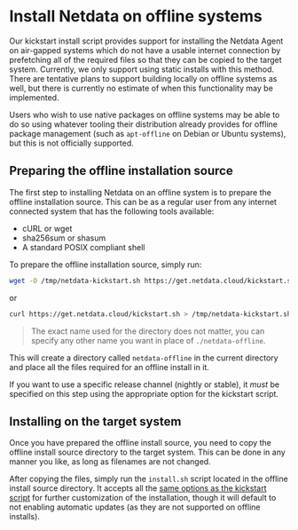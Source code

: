 # Install Netdata on offline systems

Our kickstart install script provides support for installing the Netdata Agent on air-gapped systems which do not have a
usable internet connection by prefetching all of the required files so that they can be copied to the target system.
Currently, we only support using static installs with this method. There are tentative plans to support building
locally on offline systems as well, but there is currently no estimate of when this functionality may be implemented.

Users who wish to use native packages on offline systems may be able to do so using whatever tooling their
distribution already provides for offline package management (such as `apt-offline` on Debian or Ubuntu systems),
but this is not officially supported.

## Preparing the offline installation source

The first step to installing Netdata on an offline system is to prepare the offline installation source. This can
be as a regular user from any internet connected system that has the following tools available:

- cURL or wget
- sha256sum or shasum
- A standard POSIX compliant shell

To prepare the offline installation source, simply run:

```bash
wget -O /tmp/netdata-kickstart.sh https://get.netdata.cloud/kickstart.sh && sh /tmp/netdata-kickstart.sh --prepare-offline-install-source ./netdata-offline
```

or

```bash
curl https://get.netdata.cloud/kickstart.sh > /tmp/netdata-kickstart.sh && sh /tmp/netdata-kickstart.sh --prepare-offline-install-source ./netdata-offline
```

> The exact name used for the directory does not matter, you can specify any other name you want in place of `./netdata-offline`.

This will create a directory called `netdata-offline` in the current directory and place all the files required for an offline install in it.

If you want to use a specific release channel (nightly or stable), it _must_ be specified on this step using the
appropriate option for the kickstart script.

## Installing on the target system

Once you have prepared the offline install source, you need to copy the offline install source directory to the
target system. This can be done in any manner you like, as long as filenames are not changed.

After copying the files, simply run the `install.sh` script located in the
offline install source directory. It accepts all the [same options as the kickstart script](/packaging/installer/methods/kickstart.md#optional-parameters-to-alter-your-installation) for further
customization of the installation, though it will default to not enabling automatic updates (as they are not
supported on offline installs).
